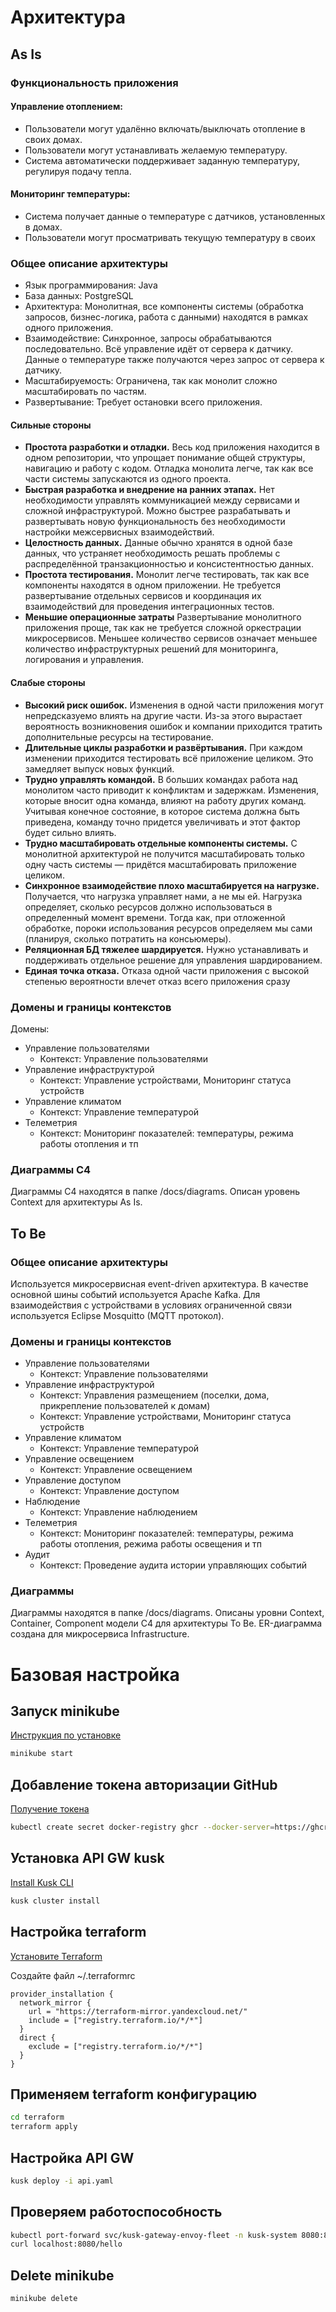 # Архитектура

## As Is

### Функциональность приложения

#### Управление отоплением:
- Пользователи могут удалённо включать/выключать отопление в своих домах.
- Пользователи могут устанавливать желаемую температуру.
- Система автоматически поддерживает заданную температуру, регулируя подачу тепла.

#### Мониторинг температуры:
- Система получает данные о температуре с датчиков, установленных в домах.
- Пользователи могут просматривать текущую температуру в своих

### Общее описание архитектуры

- Язык программирования: Java
- База данных: PostgreSQL
- Архитектура: Монолитная, все компоненты системы (обработка запросов, бизнес-логика, работа с данными) находятся в рамках одного приложения.
- Взаимодействие: Синхронное, запросы обрабатываются последовательно. Всё управление идёт от сервера к датчику. Данные о температуре также получаются через запрос от сервера к датчику.
- Масштабируемость: Ограничена, так как монолит сложно масштабировать по частям.
- Развертывание: Требует остановки всего приложения.

#### Сильные стороны
- **Простота разработки и отладки.** Весь код приложения находится в одном репозитории, что упрощает понимание общей структуры, навигацию и работу с кодом. Отладка монолита легче, так как все части системы запускаются из одного проекта.
- **Быстрая разработка и внедрение на ранних этапах.** Нет необходимости управлять коммуникацией между сервисами и сложной инфраструктурой. Можно быстрее разрабатывать и развертывать новую функциональность без необходимости настройки межсервисных взаимодействий.
- **Целостность данных.** Данные обычно хранятся в одной базе данных, что устраняет необходимость решать проблемы с распределённой транзакционностью и консистентностью данных.
- **Простота тестирования.** Монолит легче тестировать, так как все компоненты находятся в одном приложении. Не требуется развертывание отдельных сервисов и координация их взаимодействий для проведения интеграционных тестов.
- **Меньшие операционные затраты** Развертывание монолитного приложения проще, так как не требуется сложной оркестрации микросервисов. Меньшее количество сервисов означает меньшее количество инфраструктурных решений для мониторинга, логирования и управления.

#### Слабые стороны
- **Высокий риск ошибок.** Изменения в одной части приложения могут непредсказуемо влиять на другие части. Из-за этого вырастает вероятность возникновения ошибок и компании приходится тратить дополнительные ресурсы на тестирование.
- **Длительные циклы разработки и развёртывания.** При каждом изменении приходится тестировать всё приложение целиком. Это замедляет выпуск новых функций.
- **Трудно управлять командой.** В больших командах работа над монолитом часто приводит к конфликтам и задержкам. Изменения, которые вносит одна команда, влияют на работу других команд. Учитывая конечное состояние, в которое система должна быть приведена, команду точно придется увеличивать и этот фактор будет сильно влиять.
- **Трудно масштабировать отдельные компоненты системы.** С монолитной архитектурой не получится масштабировать только одну часть системы — придётся масштабировать приложение целиком.
- **Синхронное взаимодействие плохо масштабируется на нагрузке.** Получается, что нагрузка управляет нами, а не мы ей. Нагрузка определяет, сколько ресурсов должно использоваться в определенный момент времени. Тогда как, при отложенной обработке, пороки использования ресурсов определяем мы сами (планируя, сколько потратить на консьюмеры).
- **Реляционная БД тяжелее шардируется.** Нужно устанавливать и поддерживать отдельное решение для управления шардированием.
- **Единая точка отказа.** Отказа одной части приложения с высокой степенью вероятности влечет отказ всего приложения сразу

### Домены и границы контекстов

Домены:

- Управление пользователями
  - Контекст: Управление пользователями
- Управление инфраструктурой
  - Контекст: Управление устройствами, Мониторинг статуса устройств
- Управление климатом
  - Контекст: Управление температурой
- Телеметрия
  - Контекст: Мониторинг показателей: температуры, режима работы отопления и тп

### Диаграммы C4

Диаграммы C4 находятся в папке /docs/diagrams.
Описан уровень Context для архитектуры As Is.

## To Be

### Общее описание архитектуры

Используется микросервисная event-driven архитектура.
В качестве основной шины событий используется Apache Kafka.
Для взаимодействия с устройствами в условиях ограниченной связи используется Eclipse Mosquitto (MQTT протокол).

### Домены и границы контекстов

- Управление пользователями
  - Контекст: Управление пользователями
- Управление инфраструктурой
  - Контекст: Управления размещением (поселки, дома, прикрепление пользователей к домам)
  - Контекст: Управление устройствами, Мониторинг статуса устройств
- Управление климатом
  - Контекст: Управление температурой
- Управление освещением
  - Контекст: Управление освещением
- Управление доступом
  - Контекст: Управление доступом
- Наблюдение
  - Контекст: Управление наблюдением
- Телеметрия
  - Контекст: Мониторинг показателей: температуры, режима работы отопления, режима работы освещения и тп
- Аудит
  - Контекст: Проведение аудита истории управляющих событий

### Диаграммы

Диаграммы находятся в папке /docs/diagrams.
Описаны уровни Context, Container, Component модели C4 для архитектуры To Be.
ER-диаграмма создана для микросервиса Infrastructure.

# Базовая настройка

## Запуск minikube

[Инструкция по установке](https://minikube.sigs.k8s.io/docs/start/)

```bash
minikube start
```


## Добавление токена авторизации GitHub

[Получение токена](https://github.com/settings/tokens/new)

```bash
kubectl create secret docker-registry ghcr --docker-server=https://ghcr.io --docker-username=<github_username> --docker-password=<github_token> -n default
```


## Установка API GW kusk

[Install Kusk CLI](https://docs.kusk.io/getting-started/install-kusk-cli)

```bash
kusk cluster install
```


## Настройка terraform

[Установите Terraform](https://yandex.cloud/ru/docs/tutorials/infrastructure-management/terraform-quickstart#install-terraform)


Создайте файл ~/.terraformrc

```hcl
provider_installation {
  network_mirror {
    url = "https://terraform-mirror.yandexcloud.net/"
    include = ["registry.terraform.io/*/*"]
  }
  direct {
    exclude = ["registry.terraform.io/*/*"]
  }
}
```

## Применяем terraform конфигурацию 

```bash
cd terraform
terraform apply
```

## Настройка API GW

```bash
kusk deploy -i api.yaml
```

## Проверяем работоспособность

```bash
kubectl port-forward svc/kusk-gateway-envoy-fleet -n kusk-system 8080:80
curl localhost:8080/hello
```


## Delete minikube

```bash
minikube delete
```
